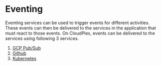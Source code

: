# Eventing

Eventing services can be used to trigger events for different activities. These events can then be delivered to the services in the application that must react to those events. On CloudPlex, events can be delivered to the services using following 3 services.  

1. [GCP Pub/Sub](/pages/user-guide/components/eventing/gcp-pubsub/gcp-pubsub)
2. [Github](/pages/user-guide/components/eventing/github/github)
3. [Kubernetes](/pages/user-guide/components/eventing/kubernetes/kubernetes)